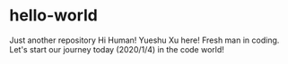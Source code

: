 # hello-world
Just another repository
Hi Human!
Yueshu Xu here! 
Fresh man in coding. Let's start our journey today (2020/1/4) in the code world!
